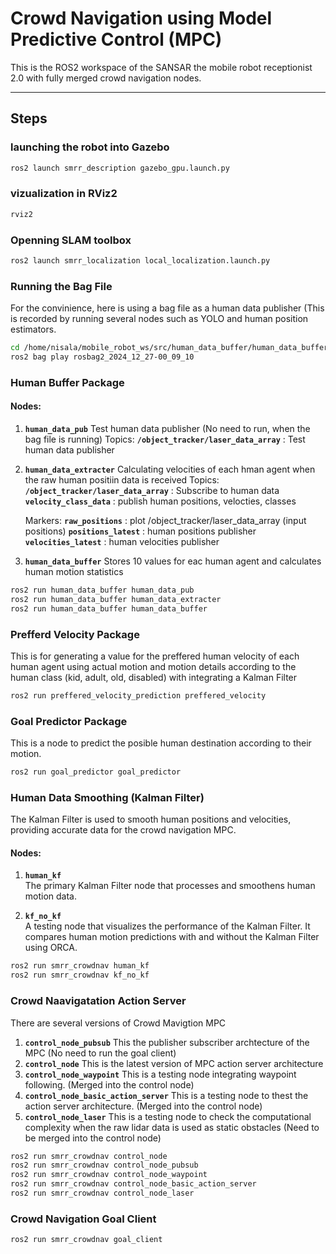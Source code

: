 # Crowd Navigation using Model Predictive Control (MPC)

This is the ROS2 workspace of the SANSAR the mobile robot receptionist 2.0 with fully merged crowd navigation nodes.

---

## Steps

### launching the robot into Gazebo
```bash
ros2 launch smrr_description gazebo_gpu.launch.py
```


### vizualization in RViz2
```bash
rviz2 
```


### Openning SLAM toolbox
```bash
ros2 launch smrr_localization local_localization.launch.py 
```

### Running the Bag File
For the convinience, here is using a bag file as a human data publisher (This is recorded by running several nodes such as YOLO and human position estimators.
```bash
cd /home/nisala/mobile_robot_ws/src/human_data_buffer/human_data_buffer
ros2 bag play rosbag2_2024_12_27-00_09_10 
```

### Human Buffer Package

#### Nodes:

1. **`human_data_pub`**
   Test human data publisher (No need to run, when the bag file is running)
   Topics:
   **`/object_tracker/laser_data_array`** : Test human data publisher 
   

3. **`human_data_extracter`**
   Calculating velocities of each hman agent when the raw human positiin data is received
   Topics:
   **`/object_tracker/laser_data_array`** : Subscribe to human data
   **`velocity_class_data`** : publish human positions, velocties, classes

   Markers:
   **`raw_positions`** : plot /object_tracker/laser_data_array (input positions)
   **`positions_latest`** : human positions publisher
   **`velocities_latest`** : human velocities publisher
   
5. **`human_data_buffer`**
   Stores 10 values for eac human agent and calculates human motion statistics

```bash
ros2 run human_data_buffer human_data_pub 
ros2 run human_data_buffer human_data_extracter 
ros2 run human_data_buffer human_data_buffer  
```

### Prefferd Velocity Package
This is for generating a value for the preffered human velocity of each human agent using actual motion and motion details according to the human class (kid, adult, old, disabled) with integrating a Kalman Filter
```bash
ros2 run preffered_velocity_prediction preffered_velocity
```


### Goal Predictor Package
This is a node to predict the posible human destination according to their motion.
```bash
ros2 run goal_predictor goal_predictor
```

### Human Data Smoothing (Kalman Filter)

The Kalman Filter is used to smooth human positions and velocities, providing accurate data for the crowd navigation MPC.

#### Nodes:
1. **`human_kf`**  
   The primary Kalman Filter node that processes and smoothens human motion data.

2. **`kf_no_kf`**  
   A testing node that visualizes the performance of the Kalman Filter. It compares human motion predictions with and without the Kalman Filter using ORCA.


```bash
ros2 run smrr_crowdnav human_kf
ros2 run smrr_crowdnav kf_no_kf 
```

### Crowd Naavigatation Action Server
There are several versions of Crowd Mavigtion MPC

1. **`control_node_pubsub`**
  This the publisher subscriber archtecture of the MPC (No need to run the goal client)
3. **`control_node`**
   This is the latest version of MPC action server architecture
5. **`control_node_waypoint`**
   This is a testing node integrating waypoint following. (Merged into the control node)
7. **`control_node_basic_action_server`**
   This is a testing node to thest the action server architecture. (Merged into the control node)
9. **`control_node_laser`**
    This is a testing node to check the computational complexity when the raw lidar data is used as static obstacles (Need to be merged into the control node)

```bash
ros2 run smrr_crowdnav control_node
ros2 run smrr_crowdnav control_node_pubsub
ros2 run smrr_crowdnav control_node_waypoint
ros2 run smrr_crowdnav control_node_basic_action_server
ros2 run smrr_crowdnav control_node_laser
```

### Crowd Navigation Goal Client
```bash
ros2 run smrr_crowdnav goal_client
```

